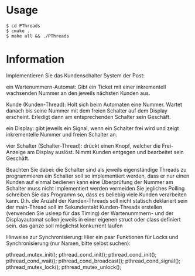 # Usage
```
$ cd PThreads
$ cmake .
$ make all && ./PThreads
```

# Information

Implementieren Sie das Kundenschalter System der Post:

ein Wartenummern-Automat:
Gibt ein Ticket mit einer inkrementell wachsenden Nummer an den jeweils nächsten Kunden aus.

Kunde (Kunden-Thread):
Holt sich beim Automaten eine Nummer. Wartet danach bis seine Nummer mit dem freien Schalter auf dem Display erscheint. Erledigt dann am entsprechenden Schalter sein Geschäft.

ein Display:
gibt jeweils ein Signal, wenn ein Schalter frei wird und zeigt inkrementelle Nummer und freien Schalter an.

vier Schalter (Schalter-Thread):
drückt einen Knopf, welcher die Frei-Anzeige am Display auslöst. Nimmt Kunden entgegen und bearbeitet sein Geschäft.

Beachten Sie dabei:
die Schalter sind als jeweils eigenständige Threads zu programmieren
ein Schalter soll so implementiert werden, dass er nur einen Kunden auf einmal bedienen kann
eine Überprüfung der Nummer am Schalter muss nicht implementiert werden
vermeiden Sie jegliches Polling
schreiben Sie das Programm so, dass es beliebig viele Kunden verarbeiten kann. D.h. die Anzahl der Kunden-Threads soll nicht statisch deklariert sein
der main-Thread soll im Sekundentakt Kunden-Threads erstellen (verwenden Sie usleep für das Timing)
der Wartenunmmern- und der Displayautomat sollen jeweils in einer eigenen struct oder class definiert sein.
das ganze soll möglichst konkurrent laufen

Hinweise zur Synchronisierung:
Hier ein paar Funktionen für Locks und Synchronisierung (nur Namen, bitte selbst suchen):

pthread_mutex_init();
pthread_cond_init();
pthread_cond_init();
pthread_cond_wait();
pthread_cond_broadcast();
pthread_cond_signal();
pthread_mutex_lock();
pthread_mutex_unlock();
